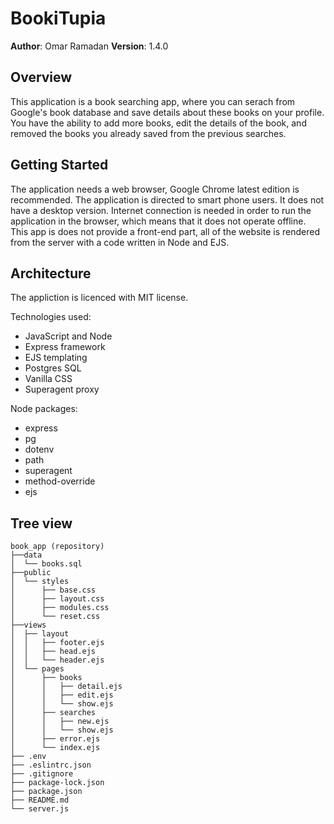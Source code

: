 # BookiTupia

**Author**: Omar Ramadan
**Version**: 1.4.0

## Overview

This application is a book searching app, where you can serach from Google's book database and save details about these books on your profile. You have the ability to add more books, edit the details of the book, and removed the books you already saved from the previous searches.

## Getting Started

The application needs a web browser, Google Chrome latest edition is recommended. The application is directed to smart phone users. It does not have a desktop version. Internet connection is needed in order to run the application in the browser, which means that it does not operate offline. This app is does not provide a front-end part, all of the website is rendered from the server with a code written in Node and EJS. 

## Architecture

The appliction is licenced with MIT license. 

Technologies used: 

* JavaScript and Node
* Express framework
* EJS templating
* Postgres SQL
* Vanilla CSS
* Superagent proxy

Node packages:

* express
* pg
* dotenv
* path
* superagent
* method-override
* ejs

## Tree view

```
book_app (repository)
├──data
│  └── books.sql
├──public
│  └── styles
│      ├── base.css
│      ├── layout.css
│      ├── modules.css
│      └── reset.css
├──views
│  ├── layout
│  │   ├── footer.ejs
│  │   ├── head.ejs
│  │   └── header.ejs
│  └── pages
│      ├── books
│      │   ├── detail.ejs
│      │   ├── edit.ejs
│      │   └── show.ejs
│      ├── searches
│      │   ├── new.ejs
│      │   └── show.ejs
│      ├── error.ejs
│      └── index.ejs
├── .env
├── .eslintrc.json
├── .gitignore
├── package-lock.json
├── package.json
├── README.md
└── server.js
```